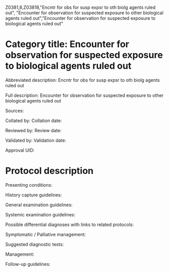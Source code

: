 Z0381,8,Z03818,"Encntr for obs for susp expsr to oth biolg agents ruled out", "Encounter for observation for suspected exposure to other biological agents ruled out","Encounter for observation for suspected exposure to biological agents ruled out"
# Category title: Encounter for observation for suspected exposure to biological agents ruled out

Abbreviated description: Encntr for obs for susp expsr to oth biolg agents ruled out

Full description: Encounter for observation for suspected exposure to other biological agents ruled out

Sources:

Collated by:
Collation date:

Reviewed by:
Review date:

Validated by:
Validation date:

Approval UID:

# Protocol description

Presenting conditions:

History capture guidelines:

General examination guidelines:

Systemic examination guidelines:

Possible differential diagnoses with links to related protocols:

Symptomatic / Palliative management:

Suggested diagnostic tests:

Management:

Follow-up guidelines:
